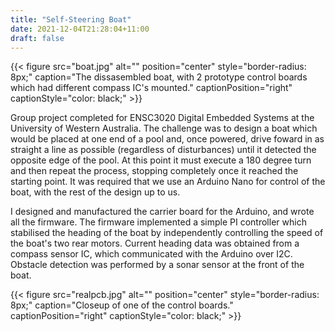 ```yaml
---
title: "Self-Steering Boat"
date: 2021-12-04T21:28:04+11:00
draft: false
---
```


{{< figure src="boat.jpg" alt="" position="center" style="border-radius: 8px;" caption="The dissasembled boat, with 2 prototype control boards which had different compass IC's mounted." captionPosition="right" captionStyle="color: black;" >}}

Group project completed for ENSC3020 Digital Embedded Systems at the University of Western Australia. The challenge was to design a boat which would be placed at one end of a pool and, once powered, drive foward in as straight a line as possible (regardless of disturbances) until it detected the opposite edge of the pool. At this point it must execute a 180 degree turn and then repeat the process, stopping completely once it reached the starting point. It was required that we use an Arduino Nano for control of the boat, with the rest of the design up to us.

I designed and manufactured the carrier board for the Arduino, and wrote all the firmware. The firmware implemented a simple PI controller which stabilised the heading of the boat by independently controlling the speed of the boat's two rear motors. Current heading data was obtained from a compass sensor IC, which communicated with the Arduino over I2C. Obstacle detection was performed by a sonar sensor at the front of the boat.

{{< figure src="realpcb.jpg" alt="" position="center" style="border-radius: 8px;" caption="Closeup of one of the control boards." captionPosition="right" captionStyle="color: black;" >}}
